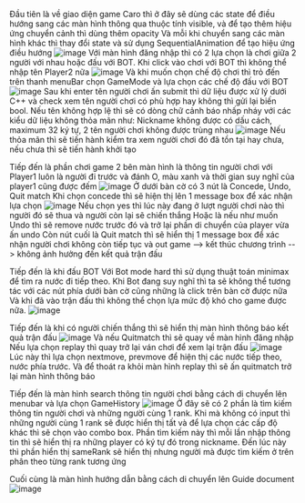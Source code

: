 Đầu tiên là về giao diện game Caro thì ở đây sẽ dùng các state để điều hướng sang các màn hình thông qua thuộc tính visible, và để tạo  thêm hiệu ứng chuyển cảnh thì dùng thêm opacity
Và mỗi khi chuyển sang các màn hình khác thì thay đổi state và sử dụng SequentialAnimation để tạo hiệu ứng điều hướng
![image](https://github.com/user-attachments/assets/23006ce4-e465-45a7-9ba8-3a3e7d463113)
Với màn hình đăng nhập thì có 2 lựa chọn là chơi giữa 2 người với nhau hoặc đấu với BOT. Khi click vào chơi với BOT thì không thể nhập tên Player2 nữa 
![image](https://github.com/user-attachments/assets/1f53e1e9-9b07-4f84-8a84-c27ad0855a2b)
Và khi muốn chọn chế độ chơi thì trỏ đến trên thanh menuBar chọn GameMode và lựa chọn các chế độ đấu với BOT
![image](https://github.com/user-attachments/assets/85d257e3-b72a-48de-a78b-770359c051b7)
Sau khi enter tên người chơi ấn submit thì dữ liệu được xử lý dưới C++ và check xem tên người chơi có phù hợp hay không thì gửi lại biến bool. Nếu tên không hợp lệ thì sẽ có dòng chữ cảnh báo nhấp nháy với các kiểu dữ liệu không thỏa mãn như: Nickname không được có dấu cách, maximum 32 ký tự, 2 tên người chơi không được trùng nhau
![image](https://github.com/user-attachments/assets/14bd146c-4d21-4e4c-83c6-a41ee076232b)
Nếu thỏa mãn thì sẽ tiến hành kiểm tra xem người chơi đó đã tồn tại hay chưa, nếu chưa thì sẽ tiến hành khởi tạo

Tiếp đến là phần chơi game
2 bên màn hình là thông tin người chơi với Player1 luôn là người đi trước và đánh O, màu xanh và thời gian suy nghĩ của player1 cũng được đếm
![image](https://github.com/user-attachments/assets/986ad13f-2959-4b8e-a1ae-55eac384c2fe)
Ở dưới bàn cờ có 3 nút là Concede, Undo, Quit match
Khi chọn concede thì sẽ hiện thị lên 1 message box để xác nhận lựa chọn
![image](https://github.com/user-attachments/assets/b62ca142-2c75-4d90-8076-7d5006520027)
Nếu chọn yes thì lúc này đang ở lượt người chơi nào thì người đó sẽ thua và người còn lại sẽ chiến thắng
Hoặc là nếu như muốn Undo thì sẽ remove nước trước đó và trở lại phần di chuyển của player vừa ấn undo
Còn nút cuối là Quit match thì sẽ hiển thị 1 message box để xác nhận người chơi không còn tiếp tục và out game --> kết thúc chương trình --> không ảnh hưởng đến kết quả trận đấu

Tiếp đến là khi đấu BOT
Với Bot mode hard thì sử dụng thuật toán minimax để tìm ra nước đi tiếp theo. Khi Bot đang suy nghĩ thì ta sẽ không thể tương tác với các nút phía dưới bàn cờ cũng những là click trên bàn cờ được nữa 
Và khi đã vào trận đấu thì không thể chọn lựa mức độ khó cho game được nữa.
![image](https://github.com/user-attachments/assets/4a02809d-ef90-465c-b121-f5fc45743df1)


Tiếp đến là khi có người chiến thắng thì sẽ hiển thị màn hình thông báo kết quả trận đấu
![image](https://github.com/user-attachments/assets/3c35ed56-c3dd-45f0-8c74-427e3de8b61a)
Và nếu Quitmatch thì sẽ quay về màn hình đăng nhập
Nếu lựa chọn replay thì quay trở lại ván chơi để xem lại trận đấu
![image](https://github.com/user-attachments/assets/e3ca564e-801f-4db0-86b6-64d6049bafe5)
Lúc này thì lựa chọn nextmove, prevmove để hiện thị các nước tiếp  theo, nước phía trước. Và để thoát ra khỏi màn hình replay thì sẽ ấn quitmatch trở lại màn hình thông báo

Tiếp đến là màn hình search thông tin người chơi bằng cách di chuyển lên menubar và lựa chọn GameHistory
![image](https://github.com/user-attachments/assets/52a8e696-adea-4eec-bd80-1a6500288c83)
Ở đây sẽ có 2 phần là tìm kiếm thông tin người chơi và những người cùng 1 rank. Khi mà không có input thì những người cùng 1 rank sẽ được hiển thị tất và để lựa chọn các cấp độ khác thì sẽ chọn vào combo box.
Phần tìm kiếm này thì mỗi lần nhập thông tin thì sẽ hiển thị ra những player có ký tự đó trong nickname. Đến lúc này thì phần hiển thị sameRank sẽ hiển thị nhưng người mà được tìm kiếm ở trên phân theo từng rank tương ứng

Cuối cùng là màn hình hướng dẫn bằng cách di chuyển lên Guide document
![image](https://github.com/user-attachments/assets/d81b71d6-7cf5-4cef-9f56-6ec55146c568)
